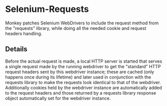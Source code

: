 Selenium-Requests
=================

Monkey patches Selenium WebDrivers to include the request method from the "requests" library, while doing all the needed cookie and request headers handling.


Details
-------

Before the actual request is made, a local HTTP server is started that serves a single request made by the running webdriver to get the "standard" HTTP request headers sent by this webdriver instance; these are cached (only happens once during its lifetime) and later used in conjunction with the requests library to make the requests look identical to that of the webdriver. Additionally cookies held by the webdriver instance are automatically added to the request headers and those returned by a requests library response object automatically set for the webdriver instance.
